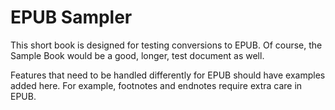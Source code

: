 # EPUB Sampler

This short book is designed for testing conversions to EPUB.
Of course, the Sample Book would be a good, longer,
test document as well.

Features that need to be handled differently for EPUB should
have examples added here.  For example, footnotes and endnotes
require extra care in EPUB.
